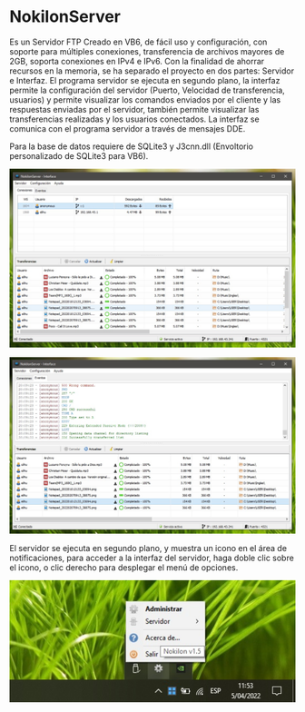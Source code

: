# NokilonServer
Es un Servidor FTP Creado en VB6, de fácil uso y configuración, con soporte para múltiples conexiones, transferencia de archivos mayores de 2GB, soporta conexiones en IPv4 e IPv6. Con la finalidad de ahorrar recursos en la memoria, se ha separado el proyecto en dos partes: Servidor e Interfaz. El programa servidor se ejecuta en segundo plano, la interfaz permite la configuración del servidor (Puerto, Velocidad de transferencia, usuarios) y permite visualizar los comandos enviados por el cliente y las respuestas enviadas por el servidor, también permite visualizar las transferencias realizadas y los usuarios conectados. La interfaz se comunica con el programa servidor a través de mensajes DDE.

Para la base de datos requiere de SQLite3 y J3cnn.dll (Envoltorio personalizado de SQLite3 para VB6).

 ![ITypeComp::Bind](/server/res/nk-server1.jpg)
 
 
 ![ITypeComp::Bind](/server/res/nk-server0.jpg)
 
El servidor se ejecuta en segundo plano, y muestra un icono en el área de notificaciones, para acceder a la interfaz del servidor, haga doble clic sobre el icono, o clic derecho para desplegar el menú de opciones.

 ![ITypeComp::Bind](/server/res/nk-server2.jpg)
